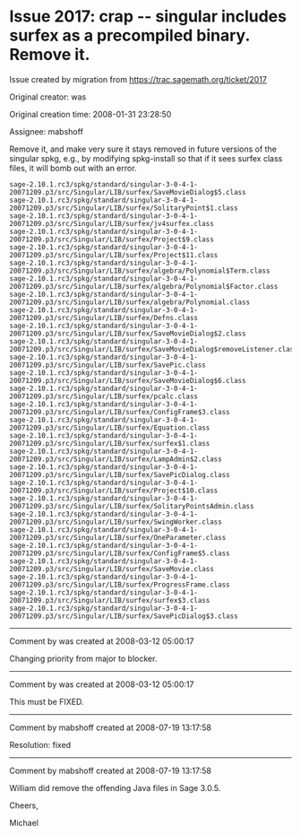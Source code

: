 # Issue 2017: crap -- singular includes surfex as a precompiled binary.  Remove it.

Issue created by migration from https://trac.sagemath.org/ticket/2017

Original creator: was

Original creation time: 2008-01-31 23:28:50

Assignee: mabshoff

Remove it, and make very sure it stays removed in future versions of the singular spkg, e.g., by modifying spkg-install so that if it sees surfex class files, it will bomb out with an error. 


```
sage-2.10.1.rc3/spkg/standard/singular-3-0-4-1-20071209.p3/src/Singular/LIB/surfex/SaveMovieDialog$5.class
sage-2.10.1.rc3/spkg/standard/singular-3-0-4-1-20071209.p3/src/Singular/LIB/surfex/SolitaryPoint$1.class
sage-2.10.1.rc3/spkg/standard/singular-3-0-4-1-20071209.p3/src/Singular/LIB/surfex/jv4surfex.class
sage-2.10.1.rc3/spkg/standard/singular-3-0-4-1-20071209.p3/src/Singular/LIB/surfex/Project$9.class
sage-2.10.1.rc3/spkg/standard/singular-3-0-4-1-20071209.p3/src/Singular/LIB/surfex/Project$11.class
sage-2.10.1.rc3/spkg/standard/singular-3-0-4-1-20071209.p3/src/Singular/LIB/surfex/algebra/Polynomial$Term.class
sage-2.10.1.rc3/spkg/standard/singular-3-0-4-1-20071209.p3/src/Singular/LIB/surfex/algebra/Polynomial$Factor.class
sage-2.10.1.rc3/spkg/standard/singular-3-0-4-1-20071209.p3/src/Singular/LIB/surfex/algebra/Polynomial.class
sage-2.10.1.rc3/spkg/standard/singular-3-0-4-1-20071209.p3/src/Singular/LIB/surfex/Defns.class
sage-2.10.1.rc3/spkg/standard/singular-3-0-4-1-20071209.p3/src/Singular/LIB/surfex/SaveMovieDialog$2.class
sage-2.10.1.rc3/spkg/standard/singular-3-0-4-1-20071209.p3/src/Singular/LIB/surfex/SaveMovieDialog$removeListener.class
sage-2.10.1.rc3/spkg/standard/singular-3-0-4-1-20071209.p3/src/Singular/LIB/surfex/SavePic.class
sage-2.10.1.rc3/spkg/standard/singular-3-0-4-1-20071209.p3/src/Singular/LIB/surfex/SaveMovieDialog$6.class
sage-2.10.1.rc3/spkg/standard/singular-3-0-4-1-20071209.p3/src/Singular/LIB/surfex/pcalc.class
sage-2.10.1.rc3/spkg/standard/singular-3-0-4-1-20071209.p3/src/Singular/LIB/surfex/ConfigFrame$3.class
sage-2.10.1.rc3/spkg/standard/singular-3-0-4-1-20071209.p3/src/Singular/LIB/surfex/Equation.class
sage-2.10.1.rc3/spkg/standard/singular-3-0-4-1-20071209.p3/src/Singular/LIB/surfex/surfex$1.class
sage-2.10.1.rc3/spkg/standard/singular-3-0-4-1-20071209.p3/src/Singular/LIB/surfex/LampAdmin$2.class
sage-2.10.1.rc3/spkg/standard/singular-3-0-4-1-20071209.p3/src/Singular/LIB/surfex/SavePicDialog.class
sage-2.10.1.rc3/spkg/standard/singular-3-0-4-1-20071209.p3/src/Singular/LIB/surfex/Project$10.class
sage-2.10.1.rc3/spkg/standard/singular-3-0-4-1-20071209.p3/src/Singular/LIB/surfex/SolitaryPointsAdmin.class
sage-2.10.1.rc3/spkg/standard/singular-3-0-4-1-20071209.p3/src/Singular/LIB/surfex/SwingWorker.class
sage-2.10.1.rc3/spkg/standard/singular-3-0-4-1-20071209.p3/src/Singular/LIB/surfex/OneParameter.class
sage-2.10.1.rc3/spkg/standard/singular-3-0-4-1-20071209.p3/src/Singular/LIB/surfex/ConfigFrame$5.class
sage-2.10.1.rc3/spkg/standard/singular-3-0-4-1-20071209.p3/src/Singular/LIB/surfex/SaveMovie.class
sage-2.10.1.rc3/spkg/standard/singular-3-0-4-1-20071209.p3/src/Singular/LIB/surfex/ProgressFrame.class
sage-2.10.1.rc3/spkg/standard/singular-3-0-4-1-20071209.p3/src/Singular/LIB/surfex/surfex$3.class
sage-2.10.1.rc3/spkg/standard/singular-3-0-4-1-20071209.p3/src/Singular/LIB/surfex/SavePicDialog$3.class

```



---

Comment by was created at 2008-03-12 05:00:17

Changing priority from major to blocker.


---

Comment by was created at 2008-03-12 05:00:17

This must be FIXED.


---

Comment by mabshoff created at 2008-07-19 13:17:58

Resolution: fixed


---

Comment by mabshoff created at 2008-07-19 13:17:58

William did remove the offending Java files in Sage 3.0.5.

Cheers,

Michael
